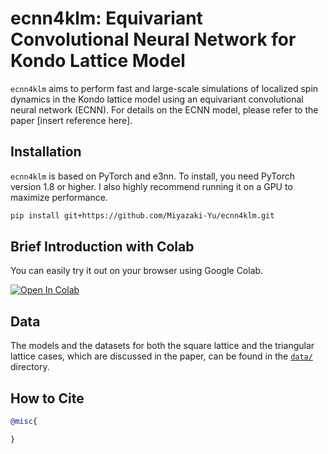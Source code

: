 # ecnn4klm: Equivariant Convolutional Neural Network for Kondo Lattice Model

`ecnn4klm` aims to perform fast and large-scale simulations of localized spin dynamics in the Kondo lattice model using an equivariant convolutional neural network (ECNN). For details on the ECNN model, please refer to the paper [insert reference here].

## Installation

`ecnn4klm` is based on PyTorch and e3nn. To install, you need PyTorch version 1.8 or higher. I also highly recommend running it on a GPU to maximize performance.

```bash
pip install git+https://github.com/Miyazaki-Yu/ecnn4klm.git
```

## Brief Introduction with Colab

You can easily try it out on your browser using Google Colab.

<!-- <a href="http://colab.research.google.com/github/Miyazaki-Yu/blob/master/notebook/ecnn_test.ipynb" target="_blank">
    <img src="https://colab.research.google.com/assets/colab-badge.svg"/>
</a> -->
[![Open In Colab](https://colab.research.google.com/assets/colab-badge.svg)](http://colab.research.google.com/github/Miyazaki-Yu/blob/master/notebook/ecnn_test.ipynb)

## Data

The models and the datasets for both the square lattice and the triangular lattice cases, which are discussed in the paper, can be found in the [`data/`](https://github.com/Miyazaki-Yu/ecnn4klm/tree/main/data) directory.

## How to Cite

```bibtex
@misc{

}
```
